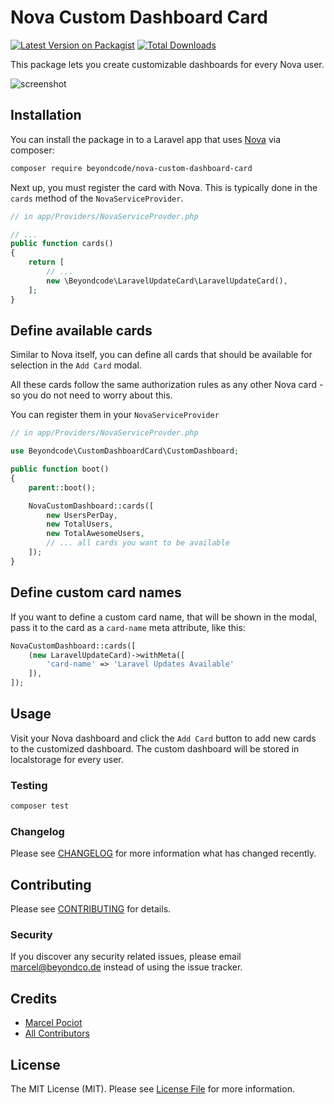 # Nova Custom Dashboard Card

[![Latest Version on Packagist](https://img.shields.io/packagist/v/beyondcode/nova-custom-dashboard-card.svg?style=flat-square)](https://packagist.org/packages/beyondcode/nova-custom-dashboard-card)
[![Total Downloads](https://img.shields.io/packagist/dt/beyondcode/nova-custom-dashboard-card.svg?style=flat-square)](https://packagist.org/packages/beyondcode/nova-custom-dashboard-card)

This package lets you create customizable dashboards for every Nova user.

![screenshot](https://beyondco.de/github/nova-custom-dashboard-card/demo.gif)

## Installation

You can install the package in to a Laravel app that uses [Nova](https://nova.laravel.com) via composer:

```bash
composer require beyondcode/nova-custom-dashboard-card
```

Next up, you must register the card with Nova. This is typically done in the `cards` method of the `NovaServiceProvider`.

```php
// in app/Providers/NovaServiceProvder.php

// ...
public function cards()
{
    return [
        // ...
        new \Beyondcode\LaravelUpdateCard\LaravelUpdateCard(),
    ];
}
```

## Define available cards

Similar to Nova itself, you can define all cards that should be available for selection in the `Add Card` modal.

All these cards follow the same authorization rules as any other Nova card - so you do not need to worry about this.

You can register them in your `NovaServiceProvider`

```php
// in app/Providers/NovaServiceProvder.php

use Beyondcode\CustomDashboardCard\CustomDashboard;

public function boot()
{
    parent::boot();

    NovaCustomDashboard::cards([
        new UsersPerDay,
        new TotalUsers,
        new TotalAwesomeUsers,
        // ... all cards you want to be available 
    ]);
}

```

## Define custom card names

If you want to define a custom card name, that will be shown in the modal, pass it to the card as a `card-name` meta attribute, like this:

```php
NovaCustomDashboard::cards([
    (new LaravelUpdateCard)->withMeta([
        'card-name' => 'Laravel Updates Available'
    ]),
]);
```

## Usage

Visit your Nova dashboard and click the `Add Card` button to add new cards to the customized dashboard. The custom dashboard will be stored in localstorage for every user. 

### Testing

``` bash
composer test
```

### Changelog

Please see [CHANGELOG](CHANGELOG.md) for more information what has changed recently.

## Contributing

Please see [CONTRIBUTING](CONTRIBUTING.md) for details.

### Security

If you discover any security related issues, please email marcel@beyondco.de instead of using the issue tracker.

## Credits

- [Marcel Pociot](https://github.com/mpociot)
- [All Contributors](../../contributors)

## License

The MIT License (MIT). Please see [License File](LICENSE.md) for more information.
